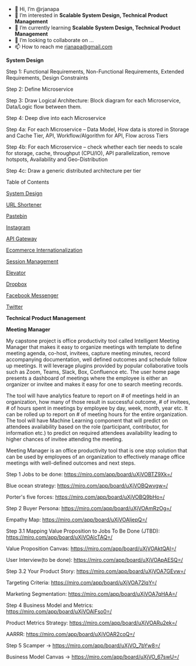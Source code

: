 - 👋 Hi, I’m @rjanapa
- 👀 I’m interested in <b>Scalable System Design, Technical Product Management</b>
- 🌱 I’m currently learning <b>Scalable System Design, Technical Product Management</b>
- 💞️ I’m looking to collaborate on ...
- 📫 How to reach me rjanapa@gmail.com

<!---
rjanapa/rjanapa is a ✨ special ✨ repository because its `README.md` (this file) appears on your GitHub profile.
You can click the Preview link to take a look at your changes.
--->

<b>System Design</b></br>

Step 1:  Functional Requirements, Non-Functional Requirements, Extended Requirements, Design Constraints

Step 2: Define Microservice

Step 3: Draw Logical Architecture: Block diagram for each Microservice, Data/Logic flow between them.

Step 4: Deep dive into each Microservice

Step 4a: For each Microservice – Data Model, How data is stored in Storage and Cache Tier, API, Workflow/Algorithm for API, Flow across Tiers

Step 4b: For each Microservice – check whether each tier needs to scale for storage, cache, throughput (CPU/IO), API parallelization, remove hotspots, Availability and Geo-Distribution

Step 4c: Draw a generic distributed architecture per tier

Table of Contents</br>

[System Design](https://github.com/rjanapa/rjanapa/blob/main/SystemDesign.md)

[URL Shortener](https://github.com/rjanapa/rjanapa/blob/main/URLShortener.md)

[Pastebin](https://github.com/rjanapa/rjanapa/blob/main/URLShortener.md)

[Instagram](https://github.com/rjanapa/rjanapa/blob/main/Instagram.md)

[API Gateway](https://github.com/rjanapa/rjanapa/blob/main/APIGateway.md)

[Ecommerce Internationalization](https://github.com/rjanapa/rjanapa/blob/main/Ecommerce-Internationalization.md)

[Session Management](https://github.com/rjanapa/rjanapa/blob/main/SessionManagement.md)

[Elevator](https://github.com/rjanapa/rjanapa/blob/main/DesignElevator.md)

[Dropbox](https://github.com/rjanapa/rjanapa/blob/main/Dropbox.md)

[Facebook Messenger](https://github.com/rjanapa/rjanapa/blob/main/Facebook%20Messenger.md)

[Twitter](https://github.com/rjanapa/rjanapa/blob/main/Twitter.md)

<b>Technical Product Management </b></br>

<b>Meeting Manager</b></br>

My capstone project is office productivity tool called Intelligent Meeting Manager that makes it easy to organize meetings with template to define meeting agenda, co-host, invitees, capture meeting minutes, record accompanying documentation, well defined outcomes and schedule follow up meetings. It will leverage plugins provided by popular collaborative tools such as Zoom, Teams, Slack, Box, Confluence etc. The user home page presents a dashboard of meetings where the employee is either an organizer or invitee and makes it easy for one to search meeting records.  

The tool will have analytics feature to report on # of meetings held in an organization, how many of those result in successful outcome, # of invitees, # of hours spent in meetings by employee by day, week, month, year etc. It can be rolled up to report on # of meeting hours for the entire organization. The tool will have Machine Learning component that will predict on attendees availability based on the role (participant, contributor, for information etc.) to predict on required attendees availability leading to higher chances of invitee attending the meeting. 

Meeting Manager is an office productivity tool that is one stop solution that can be used by employees of an organization to effectively manage office meetings with well-defined outcomes and next steps.

Step 1
Jobs to be done: https://miro.com/app/board/uXjVOBTZ9Xk=/

Blue ocean strategy: https://miro.com/app/board/uXjVOBQwvgw=/

Porter's five forces: https://miro.com/app/board/uXjVOBQ9bHo=/

Step 2
Buyer Persona: https://miro.com/app/board/uXjVOAmRzOg=/

Empathy Map: https://miro.com/app/board/uXjVOAljepQ=/

Step 3.1
Mapping Value Proposition to Jobs To Be Done (JTBD): https://miro.com/app/board/uXjVOAlcTAQ=/

Value Proposition Canvas: https://miro.com/app/board/uXjVOAktQAI=/

User Interview(to be done): https://miro.com/app/board/uXjVOApAESQ=/

Step 3.2
Your Product Story: https://miro.com/app/board/uXjVOA7GEvw=/

Targeting Criteria: https://miro.com/app/board/uXjVOA72lqY=/

Marketing Segmentation: https://miro.com/app/board/uXjVOA7qHAA=/

Step 4
Business Model and Metrics: https://miro.com/app/board/uXjVOAlFso0=/

Product Metrics Strategy: https://miro.com/app/board/uXjVOARu2ek=/

AARRR: https://miro.com/app/board/uXjVOAR2coQ=/

Step 5
Scamper -> https://miro.com/app/board/uXjVO_7bYw8=/

Business Model Canvas -> https://miro.com/app/board/uXjVO_67swU=/
